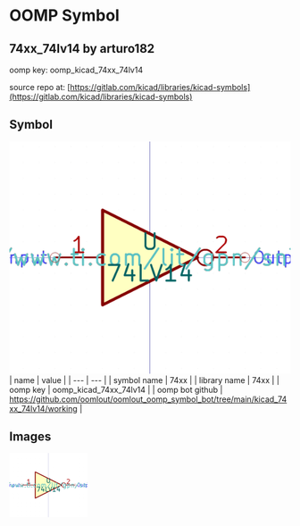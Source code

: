 # OOMP Symbol  
## 74xx_74lv14  by arturo182  
  
oomp key: oomp_kicad_74xx_74lv14  
  
source repo at: [https://gitlab.com/kicad/libraries/kicad-symbols](https://gitlab.com/kicad/libraries/kicad-symbols)  
## Symbol  
  
[![working.png](working_600.png)](working.png)  
| name | value | 
| --- | --- | 
| symbol name | 74xx | 
| library name | 74xx | 
| oomp key | oomp_kicad_74xx_74lv14 | 
| oomp bot github | https://github.com/oomlout/oomlout_oomp_symbol_bot/tree/main/kicad_74xx_74lv14/working | 
## Images  
  
[![working.png](working_140.png)](working.png)  
